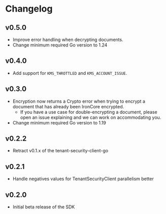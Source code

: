 # Changelog

## v0.5.0

- Improve error handling when decrypting documents.
- Change minimum required Go version to 1.24

## v0.4.0

- Add support for `KMS_THROTTLED` and `KMS_ACCOUNT_ISSUE`.

## v0.3.0

- Encryption now returns a Crypto error when trying to encrypt a document that has already been IronCore encrypted.
  - If you have a use case for double-encrypting a document, please open an issue explaining and we can work on accommodating you.
- Change minimum required Go version to 1.19

## v0.2.2

- Retract v0.1.x of the tenant-security-client-go

## v0.2.1

- Handle negatives values for TenantSecurityClient parallelism better

## v0.2.0

- Initial beta release of the SDK

